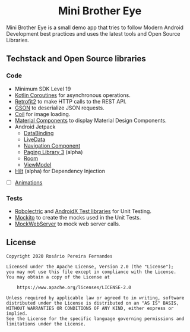 <h1 align="center">Mini Brother Eye</h1>

Mini Brother Eye is a small demo app that tries to follow Modern Android Development best practices
 and uses the latest tools and Open Source Libraries.


## Techstack and Open Source libraries

### Code

- Minimum SDK Level 19
- [Kotlin Coroutines](https://github.com/Kotlin/kotlinx.coroutines) for asynchronous operations.
- [Retrofit2](https://github.com/square/retrofit) to make HTTP calls to the REST API.
- [GSON](https://github.com/google/gson) to deserialize JSON requests.
- [Coil](https://github.com/coil-kt/coil) for image loading.
- [Material Components](https://github.com/material-components/material-components-android)
 to display Material Design Components.
- Android Jetpack
    - [DataBinding](https://developer.android.com/topic/libraries/data-binding)
    - [LiveData](https://developer.android.com/topic/libraries/architecture/livedata)
    - [Navigation Component](https://developer.android.com/guide/navigation)
    - [Paging Library 3](https://developer.android.com/topic/libraries/architecture/paging) (alpha)
    - [Room](https://developer.android.com/topic/libraries/architecture/room)
    - [ViewModel](https://developer.android.com/topic/libraries/architecture/viewmodel)
- [Hilt](https://developer.android.com/training/dependency-injection/hilt-android) (alpha) for
 Dependency Injection
- [ ] [Animations](https://developer.android.com/training/animation)

### Tests

- [Robolectric](https://github.com/robolectric/robolectric) and
 [AndroidX Test libraries](https://developer.android.com/training/testing) for Unit Testing.
- [Mockito](https://github.com/mockito/mockito) to create the mocks used in the Unit Tests.
- [MockWebServer](https://github.com/square/okhttp/tree/master/mockwebserver) to mock web server
 calls.


## License

```
Copyright 2020 Rosário Pereira Fernandes

Licensed under the Apache License, Version 2.0 (the "License");
you may not use this file except in compliance with the License.
You may obtain a copy of the License at

    https://www.apache.org/licenses/LICENSE-2.0

Unless required by applicable law or agreed to in writing, software
distributed under the License is distributed on an "AS IS" BASIS,
WITHOUT WARRANTIES OR CONDITIONS OF ANY KIND, either express or implied.
See the License for the specific language governing permissions and
limitations under the License.
```